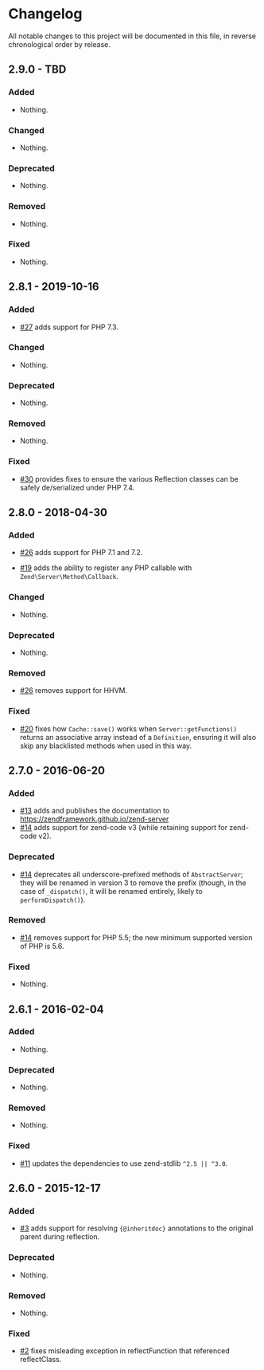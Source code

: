# Changelog

All notable changes to this project will be documented in this file, in reverse chronological order by release.

## 2.9.0 - TBD

### Added

- Nothing.

### Changed

- Nothing.

### Deprecated

- Nothing.

### Removed

- Nothing.

### Fixed

- Nothing.

## 2.8.1 - 2019-10-16

### Added

- [#27](https://github.com/zendframework/zend-server/pull/27) adds support for PHP 7.3.

### Changed

- Nothing.

### Deprecated

- Nothing.

### Removed

- Nothing.

### Fixed

- [#30](https://github.com/zendframework/zend-server/pull/30) provides fixes to ensure the various Reflection classes can be safely de/serialized under PHP 7.4.

## 2.8.0 - 2018-04-30

### Added

- [#26](https://github.com/zendframework/zend-server/pull/26) adds support for PHP 7.1 and 7.2.

- [#19](https://github.com/zendframework/zend-server/pull/19) adds the ability to register any PHP callable with `Zend\Server\Method\Callback`.

### Changed

- Nothing.

### Deprecated

- Nothing.

### Removed

- [#26](https://github.com/zendframework/zend-server/pull/26) removes support for HHVM.

### Fixed

- [#20](https://github.com/zendframework/zend-server/pull/20) fixes how `Cache::save()` works when `Server::getFunctions()` returns an
  associative array instead of a `Definition`, ensuring it will also skip
  any blacklisted methods when used in this way.

## 2.7.0 - 2016-06-20

### Added

- [#13](https://github.com/zendframework/zend-server/pull/13) adds and publishes
  the documentation to https://zendframework.github.io/zend-server
- [#14](https://github.com/zendframework/zend-server/pull/14) adds support for
  zend-code v3 (while retaining support for zend-code v2).

### Deprecated

- [#14](https://github.com/zendframework/zend-server/pull/14) deprecates all
  underscore-prefixed methods of `AbstractServer`; they will be renamed in
  version 3 to remove the prefix (though, in the case of `_dispatch()`, it will
  be renamed entirely, likely to `performDispatch()`).

### Removed

- [#14](https://github.com/zendframework/zend-server/pull/14) removes support
  for PHP 5.5; the new minimum supported version of PHP is 5.6.

### Fixed

- Nothing.

## 2.6.1 - 2016-02-04

### Added

- Nothing.

### Deprecated

- Nothing.

### Removed

- Nothing.

### Fixed

- [#11](https://github.com/zendframework/zend-server/pull/11) updates the
  dependencies to use zend-stdlib `^2.5 || ^3.0`.

## 2.6.0 - 2015-12-17

### Added

- [#3](https://github.com/zendframework/zend-server/pull/3) adds support for
  resolving `{@inheritdoc}` annotations to the original parent during
  reflection.

### Deprecated

- Nothing.

### Removed

- Nothing.

### Fixed

- [#2](https://github.com/zendframework/zend-server/pull/2) fixes misleading
  exception in reflectFunction that referenced reflectClass.

